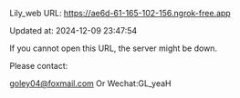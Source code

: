Lily_web URL: https://ae6d-61-165-102-156.ngrok-free.app

Updated at: 2024-12-09 23:47:54

If you cannot open this URL, the server might be down.

Please contact: 

goley04@foxmail.com Or Wechat:GL_yeaH